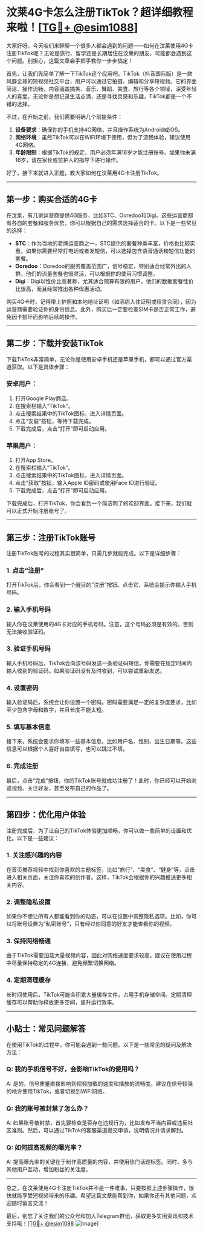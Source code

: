 # 汶莱4G卡怎么注册TikTok？超详细教程来啦！[[TG💪+ @esim1088](https://t.me/s/esim1088)]

大家好呀，今天咱们来聊聊一个很多人都会遇到的问题——如何在汶莱使用4G卡注册TikTok呢？无论是旅行、留学还是长期居住在汶莱的朋友，可能都会遇到这个问题。别担心，这篇文章会手把手教你一步步搞定！

首先，让我们先简单了解一下TikTok这个应用吧。TikTok（抖音国际版）是一款风靡全球的短视频社交平台，用户可以通过它拍摄、编辑和分享短视频。它的界面简洁、操作流畅，内容涵盖搞笑、音乐、舞蹈、美食、旅行等各个领域，深受年轻人的喜爱。无论你是想记录生活点滴，还是寻找灵感和乐趣，TikTok都是一个不错的选择。

不过，在开始之前，我们需要明确几个前提条件：

1. **设备要求**：确保你的手机支持4G网络，并且操作系统为Android或iOS。
2. **网络环境**：虽然TikTok可以在WiFi环境下使用，但为了流畅体验，建议使用4G网络。
3. **年龄限制**：根据TikTok的规定，用户必须年满16岁才能注册账号。如果你未满16岁，请在家长或监护人的指导下进行操作。

好了，接下来就进入正题，教大家如何在汶莱用4G卡注册TikTok。

---

## 第一步：购买合适的4G卡

在汶莱，有几家运营商提供4G服务，比如STC、Ooredoo和Digi。这些运营商都有各自的套餐和服务优势，你可以根据自己的需求选择适合的卡。以下是一些常见的选择：

- **STC**：作为当地的老牌运营商之一，STC提供的套餐种类丰富，价格也比较实惠。如果你需要经常打电话或者发短信，可以选择包含语音通话和短信功能的套餐。
- **Ooredoo**：Ooredoo的服务覆盖范围广，信号稳定，特别适合经常外出的人群。他们的流量套餐也很灵活，可以根据你的使用习惯调整。
- **Digi**：Digi以性价比高著称，尤其适合预算有限的用户。他们的数据套餐性价比很高，而且经常推出各种优惠活动。

购买4G卡时，记得带上护照和本地地址证明（如酒店入住证明或租赁合同），因为运营商需要验证你的身份信息。此外，购买后一定要检查SIM卡是否正常工作，避免因卡损坏而影响后续的操作。

---

## 第二步：下载并安装TikTok

下载TikTok非常简单，无论你是使用安卓手机还是苹果手机，都可以通过官方渠道获取。以下是具体步骤：

### 安卓用户：
1. 打开Google Play商店。
2. 在搜索栏输入“TikTok”。
3. 点击搜索结果中的TikTok图标，进入详情页面。
4. 点击“安装”按钮，等待下载完成。
5. 下载完成后，点击“打开”即可启动应用。

### 苹果用户：
1. 打开App Store。
2. 在搜索栏输入“TikTok”。
3. 点击搜索结果中的TikTok图标，进入详情页面。
4. 点击“获取”按钮，输入Apple ID密码或使用Face ID进行验证。
5. 下载完成后，点击“打开”即可启动应用。

下载完成后，打开TikTok，你会看到一个简洁明了的欢迎界面。接下来，我们就可以正式开始注册账号了。

---

## 第三步：注册TikTok账号

注册TikTok账号的过程其实很简单，只需几步就能完成。以下是详细步骤：

### 1. 点击“注册”
打开TikTok后，你会看到一个醒目的“注册”按钮。点击它，系统会提示你输入手机号码。

### 2. 输入手机号码
输入你在汶莱使用的4G卡对应的手机号码。注意，这个号码必须是有效的，否则无法接收验证码。

### 3. 验证手机号码
输入手机号码后，TikTok会向该号码发送一条验证码短信。你需要在规定时间内输入收到的验证码。如果验证码没有及时收到，可以尝试重新发送。

### 4. 设置密码
输入验证码后，系统会让你设置一个密码。密码需要满足一定的复杂度要求，比如至少包含字母和数字，并且长度不能太短。

### 5. 填写基本信息
接下来，系统会要求你填写一些基本信息，比如用户名、性别、出生日期等。这些信息可以根据个人喜好自由填写，也可以跳过不填。

### 6. 完成注册
最后，点击“完成”按钮，你的TikTok账号就成功注册了！此时，你已经可以开始浏览视频、关注好友，甚至发布自己的作品了。

---

## 第四步：优化用户体验

注册完成后，为了让自己的TikTok体验更加顺畅，你可以做一些简单的设置和优化。以下是一些建议：

### 1. 关注感兴趣的内容
在首页推荐视频中找到你喜欢的主题标签，比如“旅行”、“美食”、“健身”等，点击进入相关页面，关注你喜欢的创作者。这样，TikTok会根据你的兴趣推送更多相关内容。

### 2. 调整隐私设置
如果你不想让所有人都能看到你的动态，可以在设置中调整隐私选项。比如，你可以将账号设置为“私密账号”，只有经过你同意的好友才能查看你的视频。

### 3. 保持网络畅通
由于TikTok需要加载大量视频内容，因此对网络速度要求较高。建议在使用过程中尽量保持稳定的4G连接，避免频繁切换网络。

### 4. 定期清理缓存
长时间使用后，TikTok可能会积累大量缓存文件，占用手机存储空间。定期清理缓存可以帮助你释放更多空间，提升运行效率。

---

## 小贴士：常见问题解答

在使用TikTok的过程中，你可能会遇到一些问题。以下是一些常见的疑问及解决方法：

### Q: 我的手机信号不好，会影响TikTok的使用吗？
A: 是的，信号质量直接影响到视频加载的速度和播放的流畅度。建议在信号较强的地方使用TikTok，或者切换到WiFi网络。

### Q: 我的账号被封禁了怎么办？
A: 如果账号被封禁，首先要检查是否存在违规行为，比如发布不当内容或违反社区准则。然后，可以通过TikTok的客服渠道提交申诉，说明情况并请求解封。

### Q: 如何提高视频的曝光率？
A: 提高曝光率的关键在于制作高质量的内容，并使用热门话题标签。同时，多与其他用户互动，增加粉丝的关注度。

---

总之，在汶莱使用4G卡注册TikTok并不是一件难事，只要按照上述步骤操作，很快就能享受短视频带来的乐趣。希望这篇文章能帮到你，如果你还有其他问题，欢迎随时留言交流！

最后，别忘了关注我们的公众号和加入Telegram群组，获取更多实用资讯和技术支持哦！[[TG💪+ @esim1088](https://t.me/s/esim1088) ![Image](https://i.postimg.cc/4NQfJmqS/Snipaste-2025-05-13-00-14-12.png)]